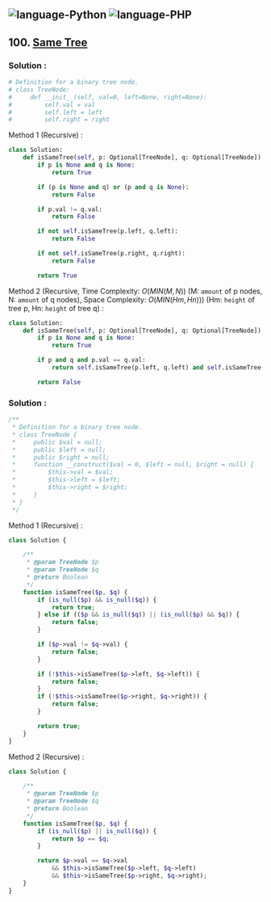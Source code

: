 ![language-Python](https://img.shields.io/badge/%20-Python-ffd43b?style=for-the-badge&logo=PYTHON)
![language-PHP](https://img.shields.io/badge/%20-PHP-acb1f9?style=for-the-badge&logo=PHP)
---

## 100. [Same Tree](https://leetcode.com/problems/same-tree)

### Solution :

```python
# Definition for a binary tree node.
# class TreeNode:
#     def __init__(self, val=0, left=None, right=None):
#         self.val = val
#         self.left = left
#         self.right = right
```

Method 1 (Recursive) :
```python
class Solution:
    def isSameTree(self, p: Optional[TreeNode], q: Optional[TreeNode]) -> bool:
        if p is None and q is None:
            return True

        if (p is None and q) or (p and q is None):
            return False

        if p.val != q.val:
            return False

        if not self.isSameTree(p.left, q.left):
            return False

        if not self.isSameTree(p.right, q.right):
            return False

        return True
```

Method 2 (Recursive, Time Complexity: $O(MIN(M, N))$ (M: `amount` of p nodes, N: `amount` of q nodes), Space Complexity: $O(MIN(Hm, Hn))$) (Hm: `height` of tree p, Hn: `height` of tree q) :
```python
class Solution:
    def isSameTree(self, p: Optional[TreeNode], q: Optional[TreeNode]) -> bool:
        if p is None and q is None:
            return True

        if p and q and p.val == q.val:
            return self.isSameTree(p.left, q.left) and self.isSameTree(p.right, q.right)

        return False
```

### Solution :

```php
/**
 * Definition for a binary tree node.
 * class TreeNode {
 *     public $val = null;
 *     public $left = null;
 *     public $right = null;
 *     function __construct($val = 0, $left = null, $right = null) {
 *         $this->val = $val;
 *         $this->left = $left;
 *         $this->right = $right;
 *     }
 * }
 */
```

Method 1 (Recursive) :
```php
class Solution {

    /**
     * @param TreeNode $p
     * @param TreeNode $q
     * @return Boolean
     */
    function isSameTree($p, $q) {
        if (is_null($p) && is_null($q)) {
            return true;
        } else if (($p && is_null($q)) || (is_null($p) && $q)) {
            return false;
        }

        if ($p->val != $q->val) {
            return false;
        }

        if (!$this->isSameTree($p->left, $q->left)) {
            return false;
        }
        if (!$this->isSameTree($p->right, $q->right)) {
            return false;
        }

        return true;
    }
}
```

Method 2 (Recursive) :
```php
class Solution {

    /**
     * @param TreeNode $p
     * @param TreeNode $q
     * @return Boolean
     */
    function isSameTree($p, $q) {
        if (is_null($p) || is_null($q)) {
            return $p == $q;
        }

        return $p->val == $q->val
            && $this->isSameTree($p->left, $q->left)
            && $this->isSameTree($p->right, $q->right);
    }
}
```
